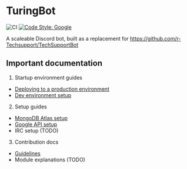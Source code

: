 # TuringBot
![CI](https://github.com/zleyyij/TuringBot/actions/workflows/ci.yaml/badge.svg)
[![Code Style: Google](https://img.shields.io/badge/code%20style-google-blueviolet.svg)](https://github.com/google/gts)

A scaleable Discord bot, built as a replacement for https://github.com/r-Techsupport/TechSupportBot

## Important documentation

1) Startup environment guides
- [Deploying to a production environment](./docs/guides/prod_environment.md)
- [Dev environment setup](./docs/guides/dev_environment.md)

2) Setup guides
- [MongoDB Atlas setup](./docs/guides/mongodb_atlas_setup.md)
- [Google API setup](./docs/guides/google_setup.md)
- IRC setup (TODO)

3) Contribution docs
- [Guidelines](./docs/guides/guidelines.md)
- Module explanations (TODO)